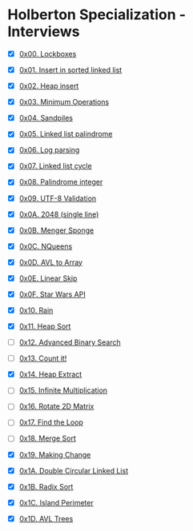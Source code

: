 # Holberton Specialization - Interviews

-   [x] [0x00. Lockboxes](0x00-lockboxes)
-   [x] [0x01. Insert in sorted linked list](0x01-insert_in_sorted_linked_list)
-   [x] [0x02. Heap insert](0x02-heap_insert)
-   [x] [0x03. Minimum Operations](0x03-minimum_operations)
-   [x] [0x04. Sandpiles](0x04-sandpiles)
-   [x] [0x05. Linked list palindrome](0x05-linked_list_palindrome)
-   [x] [0x06. Log parsing](0x06-log_parsing)
-   [x] [0x07. Linked list cycle](0x07-linked_list_cycle)
-   [x] [0x08. Palindrome integer](0x08-palindrome_integer)
-   [x] [0x09. UTF-8 Validation](0x09-utf8_validation)
-   [x] [0x0A. 2048 (single line)](0x0A-slide_line)
-   [x] [0x0B. Menger Sponge](0x0B-menger)
-   [x] [0x0C. NQueens](0x0C-nqueens)
-   [x] [0x0D. AVL to Array](0x0D-sorted_array_to_avl)
-   [x] [0x0E. Linear Skip](0x0E-linear_skip)
-   [x] [0x0F. Star Wars API](0x0F-starwars_api)
-   [x] [0x10. Rain](0x10-rain)
-   [x] [0x11. Heap Sort](0x11-heap_sort)
-   [ ] [0x12. Advanced Binary Search]()
-   [ ] [0x13. Count it!]()
-   [x] [0x14. Heap Extract](0x14-heap_extract)
-   [ ] [0x15. Infinite Multiplication]()
-   [ ] [0x16. Rotate 2D Matrix]()
-   [ ] [0x17. Find the Loop]()
-   [ ] [0x18. Merge Sort]()
-   [x] [0x19. Making Change](0x19-making_change)
-   [x] [0x1A. Double Circular Linked List](0x1A-double_circular_linked_list)
-   [x] [0x1B. Radix Sort](0x1B-radix_sort)
-   [x] [0x1C. Island Perimeter](0x1C-island_perimeter)
-   [x] [0x1D. AVL Trees](0x1D-avl_trees)

